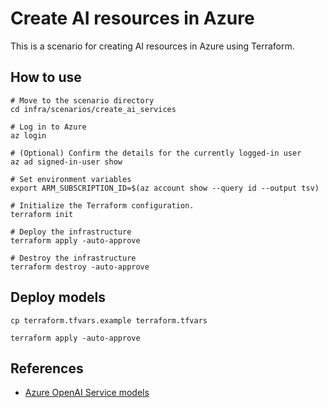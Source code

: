 # Create AI resources in Azure

This is a scenario for creating AI resources in Azure using Terraform.

## How to use

```shell
# Move to the scenario directory
cd infra/scenarios/create_ai_services

# Log in to Azure
az login

# (Optional) Confirm the details for the currently logged-in user
az ad signed-in-user show

# Set environment variables
export ARM_SUBSCRIPTION_ID=$(az account show --query id --output tsv)

# Initialize the Terraform configuration.
terraform init

# Deploy the infrastructure
terraform apply -auto-approve

# Destroy the infrastructure
terraform destroy -auto-approve
```

## Deploy models

```shell
cp terraform.tfvars.example terraform.tfvars

terraform apply -auto-approve
```

## References

- [Azure OpenAI Service models](https://learn.microsoft.com/azure/ai-services/openai/concepts/models?tabs=global-standard%2Cstandard-chat-completions)
